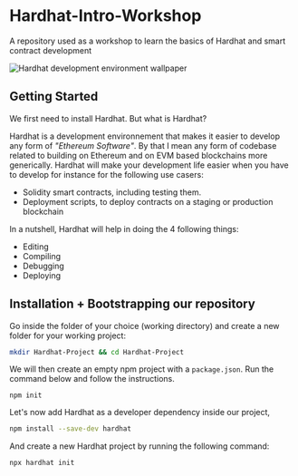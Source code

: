 # Hardhat-Intro-Workshop
A repository used as a workshop to learn the basics of Hardhat and smart contract development

![Hardhat development environment wallpaper](https://miro.medium.com/v2/resize:fit:1200/1*Fe-twcLBfV79OGtQ1vVkkQ.png)

## Getting Started

We first need to install Hardhat. But what is Hardhat?

Hardhat is a development environnement that makes it easier to develop any form of _"Ethereum Software"_. By that I mean any form of codebase related to building on Ethereum and on EVM based blockchains more generically.
Hardhat will make your development life easier when you have to develop for instance for the following use casers:
- Solidity smart contracts, including testing them.
- Deployment scripts, to deploy contracts on a staging or production blockchain

In a nutshell, Hardhat will help in doing the 4 following things:
- Editing
- Compiling
- Debugging
- Deploying

## Installation + Bootstrapping our repository

Go inside the folder of your choice (working directory) and create a new folder for your working project:

```bash
mkdir Hardhat-Project && cd Hardhat-Project
``` 

We will then create an empty npm project with a `package.json`. Run the command below and follow the instructions.

```
npm init
```

Let's now add Hardhat as a developer dependency inside our project,

```bash
npm install --save-dev hardhat
```

And create a new Hardhat project by running the following command:

```bash
npx hardhat init
```
